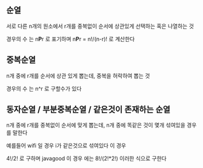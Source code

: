 ## 순열

서로 다른 n개의 원소에서 r개를 중복없이 순서에 상관있게 선택하는 혹은 나열하는 것

경우의 수 는 n**P**r 로 표기하며 n**P**r = n!/(n-r)! 로 계산한다


## 중복순열

n개 중에 r개를 순서에 상관 있게 뽑는데, 중복을 허락하여 뽑는 것

경우의 수 는 n^r  로 구할수가 있다

## 동자순열 / 부분중복순열 / 같은것이 존재하는 순열

n개 중에 r개를 중복없이 순서에 맞게 뽑는데, n개 중에 똑같은 것이 몇개 섞여있을 경우를 말한다

예를들어 wifi 일 경우 i가 같은것으로 섞여있다 이 경우

4!/2! 로 구하며 javagood 이 경우 에는 8!/(2!*2!) 이러한 식으로 구한다